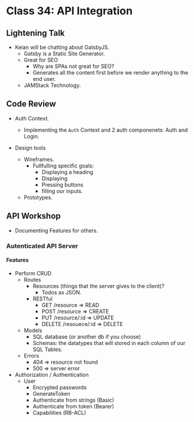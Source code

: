 # Class 34: API Integration

## Lightening Talk

* Keian will be chatting about GatsbyJS.
  * Gatsby is a Static Site Generator.
  * Great for SEO
    * Why are SPAs not great for SEO?
    * Generates all the content first before we render anything to the end user.
  * JAMStack Technology.

## Code Review

* Auth Context.
  * Implementing the `Auth` Context and 2 auth componenets: Auth and Login.

* Design tools
  * Wireframes.
    * Fullfulling specific goals:
      * Displaying a heading
      * Displaying
      * Pressing buttons
      * filling our inputs.
  * Prototypes.

## API Workshop

* Documenting Features for others.

### Autenticated API Server

#### Features

* Perform CRUD
  * Routes
    * Resources (things that the server gives to the client)?
      * Todos as JSON.
    * RESTful
      * GET /resource => READ
      * POST /resource => CREATE
      * PUT /resource/:id => UPDATE
      * DELETE /resouece/:id => DELETE
  * Models
    * SQL database (or another db if you choose)
    * Schemas: the datatypes that will stored in each column of our SQL Tables.
  * Errors
    * 404 => resource not found
    * 500 => server error
* Authorization / Authentication
  * User
    * Encrypted passwords
    * GenerateToken
    * Authenticate from strings (Basic)
    * Authenticate from token (Bearer)
    * Capabilities (RB-ACL)
